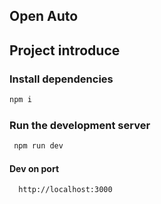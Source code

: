 ## Open Auto

## **Project introduce**

### Install dependencies

```bash
npm i
```

### Run the development server

```bash
 npm run dev
```

#### Dev on port

```http
  http://localhost:3000
```
